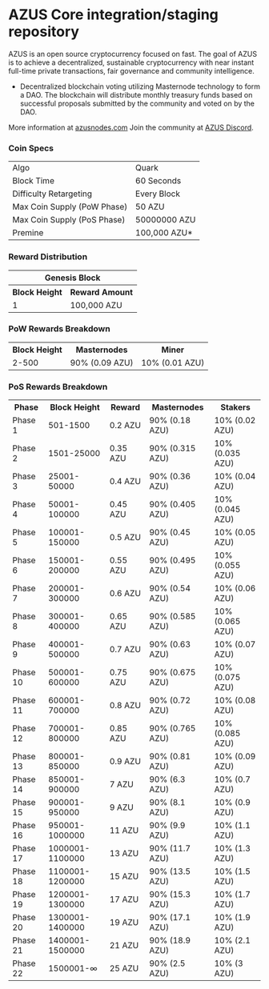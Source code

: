 AZUS Core integration/staging repository
=====================================

AZUS is an open source cryptocurrency focused on fast.
The goal of AZUS is to achieve a decentralized, sustainable cryptocurrency with near instant full-time private transactions, fair governance and community intelligence.
- Decentralized blockchain voting utilizing Masternode technology to form a DAO. The blockchain will distribute monthly treasury funds based on successful proposals submitted by the community and voted on by the DAO.

More information at [azusnodes.com](http://azusnodes.com/) Join the community at [AZUS Discord](https://discordapp.com/invite/).

### Coin Specs
<table>
<tr><td>Algo</td><td>Quark</td></tr>
<tr><td>Block Time</td><td>60 Seconds</td></tr>
<tr><td>Difficulty Retargeting</td><td>Every Block</td></tr>
<tr><td>Max Coin Supply (PoW Phase)</td><td>50 AZU</td></tr>
<tr><td>Max Coin Supply (PoS Phase)</td><td>50000000 AZU</td></tr>
<tr><td>Premine</td><td>100,000 AZU*</td></tr>
</table>

### Reward Distribution

<table>
<th colspan=4>Genesis Block</th>
<tr><th>Block Height</th><th>Reward Amount</th></tr>
<tr><td>1</td><td>100,000 AZU</td></tr>
</table>

### PoW Rewards Breakdown

<table>
<th>Block Height</th><th>Masternodes</th><th>Miner</th>
<tr><td>2-500</td><td>90% (0.09 AZU)</td><td>10% (0.01 AZU)</td></tr>
</table>

### PoS Rewards Breakdown

<table>
<th>Phase</th><th>Block Height</th><th>Reward</th><th>Masternodes</th><th>Stakers</th>
<tr><td>Phase 1</td><td>501-1500</td><td>0.2 AZU</td><td>90% (0.18 AZU)</td><td>10% (0.02 AZU)</td></tr>
<tr><td>Phase 2</td><td>1501-25000</td><td>0.35 AZU</td><td>90% (0.315 AZU)</td><td>10% (0.035 AZU)</td></tr>
<tr><td>Phase 3</td><td>25001-50000</td><td>0.4 AZU</td><td>90% (0.36 AZU)</td><td>10% (0.04 AZU)</td></tr>
<tr><td>Phase 4</td><td>50001-100000</td><td>0.45 AZU</td><td>90% (0.405 AZU)</td><td>10% (0.045 AZU)</td></tr>
<tr><td>Phase 5</td><td>100001-150000</td><td>0.5 AZU</td><td>90% (0.45 AZU)</td><td>10% (0.05 AZU)</td></tr>
<tr><td>Phase 6</td><td>150001-200000</td><td>0.55 AZU</td><td>90% (0.495 AZU)</td><td>10% (0.055 AZU)</td></tr>
<tr><td>Phase 7</td><td>200001-300000</td><td>0.6 AZU</td><td>90% (0.54 AZU)</td><td>10% (0.06 AZU)</td></tr>
<tr><td>Phase 8</td><td>300001-400000</td><td>0.65 AZU</td><td>90% (0.585 AZU)</td><td>10% (0.065 AZU)</td></tr>
<tr><td>Phase 9</td><td>400001-500000</td><td>0.7 AZU</td><td>90% (0.63 AZU)</td><td>10% (0.07 AZU)</td></tr>
<tr><td>Phase 10</td><td>500001-600000</td><td>0.75 AZU</td><td>90% (0.675 AZU)</td><td>10% (0.075 AZU)</td></tr>
<tr><td>Phase 11</td><td>600001-700000</td><td>0.8 AZU</td><td>90% (0.72 AZU)</td><td>10% (0.08 AZU)</td></tr>
<tr><td>Phase 12</td><td>700001-800000</td><td>0.85 AZU</td><td>90% (0.765 AZU)</td><td>10% (0.085 AZU)</td></tr>
<tr><td>Phase 13</td><td>800001-850000</td><td>0.9 AZU</td><td>90% (0.81 AZU)</td><td>10% (0.09 AZU)</td></tr>
<tr><td>Phase 14</td><td>850001-900000</td><td>7 AZU</td><td>90% (6.3 AZU)</td><td>10% (0.7 AZU)</td></tr>
<tr><td>Phase 15</td><td>900001-950000</td><td>9 AZU</td><td>90% (8.1 AZU)</td><td>10% (0.9 AZU)</td></tr>
<tr><td>Phase 16</td><td>950001-1000000</td><td>11 AZU</td><td>90% (9.9 AZU)</td><td>10% (1.1 AZU)</td></tr>
<tr><td>Phase 17</td><td>1000001-1100000</td><td>13 AZU</td><td>90% (11.7 AZU)</td><td>10% (1.3 AZU)</td></tr>
<tr><td>Phase 18</td><td>1100001-1200000</td><td>15 AZU</td><td>90% (13.5 AZU)</td><td>10% (1.5 AZU)</td></tr>
<tr><td>Phase 19</td><td>1200001-1300000</td><td>17 AZU</td><td>90% (15.3 AZU)</td><td>10% (1.7 AZU)</td></tr>
<tr><td>Phase 20</td><td>1300001-1400000</td><td>19 AZU</td><td>90% (17.1 AZU)</td><td>10% (1.9 AZU)</td></tr>
<tr><td>Phase 21</td><td>1400001-1500000</td><td>21 AZU</td><td>90% (18.9 AZU)</td><td>10% (2.1 AZU)</td></tr>
<tr><td>Phase 22</td><td>1500001-∞</td><td>25 AZU</td><td>90% (2.5 AZU)</td><td>10% (3 AZU)</td></tr>
</table>

